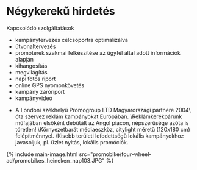# Négykerekű hirdetés

Kapcsolódó szolgáltatások

- kampánytervezés célcsoportra optimalizálva
- útvonaltervezés
- promóterek szakmai felkészítése az ügyfél által adott információk alapján
- kihangosítás
- megvilágítás
- napi fotós riport
- online GPS nyomonkövetés
- kampány záróriport
- kampányvideó

* A Londoni székhelyű Promogroup LTD Magyarországi partnere 2004\ óta szervez reklám kampányokat Európában.
\Reklámkerékpárunk műfajában elsőként debütált az Angol piacon, népszerűsége azóta is töretlen!
\Környezetbarát médiaeszköz, citylight méretű (120x180 cm) felépítménnyel.
\Kisebb területi lefedettségű lokális kampányokhoz javasoljuk, pl. üzlet nyitás, lokális promóciók.

{% include main-image.html src="promobike/four-wheel-ad/promobikes_heineken_nap103.JPG" %}

